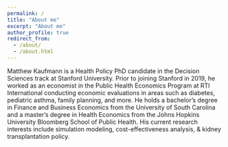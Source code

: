 ```yaml
---
permalink: /
title: "About me"
excerpt: "About me"
author_profile: true
redirect_from: 
  - /about/
  - /about.html
---
```


Matthew Kaufmann is a Health Policy PhD candidate in the Decision Sciences track at Stanford University. Prior to joining Stanford in 2019, he worked as an economist in the Public Health Economics Program at RTI International conducting economic evaluations in areas such as diabetes, pediatric asthma, family planning, and more. He holds a bachelor’s degree in Finance and Business Economics from the University of South Carolina and a master’s degree in Health Economics from the Johns Hopkins University Bloomberg School of Public Health. His current research interests include simulation modeling, cost-effectiveness analysis, & kidney transplantation policy.

